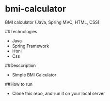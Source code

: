 # bmi-calculator
BMI calculator (Java, Spring MVC, HTML, CSS)

##Technologies
* Java
* Spring Framework
* Html
* Css

##Desccription
* Simple BMI Calculator

##How to run
* Clone this repo, and run it on your local server
